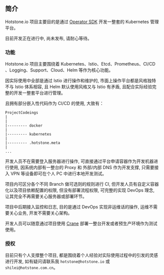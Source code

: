 ## 简介

Hotstone.io 项目主要目的是通过 [Operator SDK](https://github.com/operator-framework/operator-sdk) 开发一整套的 Kubernetes 管理平台。

目前开发正在进行中, 尚未发布, 请耐心等待。

### 功能

Hotstone.io 项目主要围绕着 Kubernetes、Istio、Etcd、Prometheus、CI/CD 、Logging、Support、Cloud、Helm 等作为核心功能。

因实际使用中全部是通过 Istio 进行操作和维护的, 市面上操作平台都是风格独特不与 Istio 体系相容, 且 Helm 默认使用风格又与 Istio 有矛盾, 且配合实际经验完整的开发一整套平台进行管理。

且拥有部分嵌入性代码作为 CI/CD 的使用, 大致有：

```
ProjectCodeings
|
|
|--------- docker
|
|--------- kubernetes
|
|--------- .hotstone.meta
|
...
```
开发人员不在需要登入服务器进行操作, 可直接通过平台申请容器作为开发机器进行使用, 因系统内部有一整台的 Proxy 和 外部/内部 DNS 作为开发支撑, 只需要接入 VPN 等设备即可在个人 PC 中进行本地开发测试。

项目内可区分各个不同 Branch 做可选则的规则进行 CI, 但开发人员有自定义容器化以及项目依赖配置的权限, 但没有部署流程权限, 可完整的实现 DevOps 理念, 让其完全不再需要关心服务器或部署环节。

项目中后期接入监控和日志, 目的是通过 DevOps 实现非运维话的操作, 运维不需要关心业务, 开发不需要关心架构。

开发人员可以随意通过项目使用 [Crane](https://github.com/slzcc/crane) 部署一整台开发或者预生产环境作为测试使用。

### 授权

目前只有个人支撑整个项目, 都是围绕着个人经验对实际使用过程中的引发的灵感进行开发, 如有疑问请联系我 `hotstone@hotstone.io` 或 `shilei@hotstone.com.cn`。